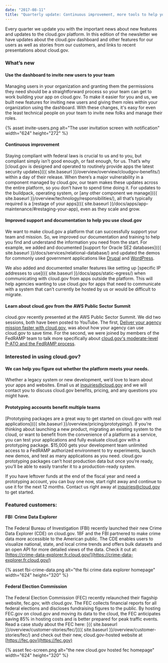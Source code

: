 ```yaml
---
date: "2017-08-11"
title: "Quarterly update: Continuous improvement, more tools to help you use cloud.gov"
---
```


Every quarter we update you with the important news about new features and updates to the cloud.gov platform. In this edition of the newsletter we have updates about the cloud.gov dashboard and other features for our users as well as stories from our customers, and links to recent presentations about cloud.gov.

### What’s new

#### Use the dashboard to invite new users to your team

Managing users in your organization and granting them the permissions they need should be a straightforward process so your team can get to work building your app on cloud.gov. To make it easier for you and us, we built new features for inviting new users and giving them roles within your organization using the dashboard. With these changes, it's easy for even the least technical people on your team to invite new folks and manage their roles.

{% asset invite-users.png alt="The user invitation screen with notification" width="624" height="272" %}

#### Continuous improvement

Staying compliant with federal laws is crucial to us and to you, but compliant simply isn’t good enough, or fast enough, for us. That’s why [cloud.gov is designed and operated to routinely provide apps the latest security updates]({{ site.baseurl }}/overview/overview/cloudgov-benefits/) within a day of their release. When there’s a major vulnerability in a component managed by cloud.gov, our team makes these updates across the entire platform, so you don’t have to spend time doing it. For updates to the buildpack, operating system, or [any other component we manage]({{ site.baseurl }}/overview/technology/responsibilities/), all that’s typically required is a [restage of your apps]({{ site.baseurl }}/docs/apps/app-maintenance/#restaging-your-app), even as they scale and grow.

#### Improved support and documentation to help you use cloud.gov

We want to make cloud.gov a platform that can successfully support your team and mission. So, we improved our documentation and training to help you find and understand the information you need from the start. For example, we added and documented [support for Oracle SE2 databases]({{ site.baseurl }}/docs/services/relational-database/) and updated the demos for commonly used government applications like [Drupal](https://github.com/18F/cf-ex-drupal) and [WordPress](https://github.com/18f/cf-ex-wordpress).

We also added and documented smaller features like setting up [specific IP addresses to use]({{ site.baseurl }}/docs/apps/static-egress/) when communicating with cloud.gov from apps outside the platform. This will help agencies wanting to use cloud.gov for apps that need to communicate with a system that can’t currently be hosted by us or would be difficult to migrate.

#### Learn about cloud.gov from the AWS Public Sector Summit

cloud.gov recently presented at the AWS Public Sector Summit. We did two sessions, both have been posted to YouTube. The first, [Deliver your agency mission faster with cloud.gov](https://www.youtube.com/watch?v=NGmDhWEfMuo&list=PLhr1KZpdzukePsKIUofhgp50b63-5yr1V&index=78), was about how your agency can use cloud.gov to save time. For the second, we were joined by members of the FedRAMP team to talk more specifically about [cloud.gov's moderate-level P-ATO and the FedRAMP process](https://www.youtube.com/watch?v=iXqbIxtiwQY&index=87&list=PLhr1KZpdzukePsKIUofhgp50b63-5yr1V).

### Interested in using cloud.gov?

#### We can help you figure out whether the platform meets your needs.

Whether a legacy system or new development, we’d love to learn about your apps and websites. Email us at [inquiries@cloud.gov](mailto:inquiries@cloud.gov) and we will contact you to discuss cloud.gov benefits, pricing, and any questions you might have.

#### Prototyping accounts benefit multiple teams

[Prototyping packages are a great way to get started on cloud.gov with real applications]({{ site.baseurl }}/overview/pricing/prototyping/). If you’re thinking about launching a new product, migrating an existing system to the cloud, or want to benefit from the convenience of a platform as a service, you can test your applications and fully evaluate cloud.gov with a prototyping package. $15,000 gets your development team unlimited access to a FedRAMP authorized environment to try experiments, launch new demos, and test as many applications as you need. cloud.gov prototyping packages can’t host production data but once you’re ready, you’ll be able to easily transfer it to a production-ready system.

If you have leftover funds at the end of the fiscal year and need a prototyping account, you can buy one now, start right away and continue to use it for the next 12 months. Contact us right away at [inquiries@cloud.gov](mailto:inquiries@cloud.gov) to get started.

### Featured customers:

#### FBI: Crime Data Explorer

The Federal Bureau of Investigation (FBI) recently launched their new Crime Data Explorer (CDE) on cloud.gov. 18F and the FBI partnered to make crime data more accessible to the American public. The CDE enables users to visualize national, state, and local crime trends and offers bulk datasets and an open API for more detailed views of the data. Check it out at: [https://crime-data-explorer.fr.cloud.gov/](https://crime-data-explorer.fr.cloud.gov/)

{% asset  fbi-crime-data.png alt="the fbi crime data explorer homepage" width="624" height="320" %}

#### Federal Election Commission

The Federal Election Commission (FEC) recently relaunched their flagship website, fec.gov, with cloud.gov. The FEC collects financial reports for all federal elections and discloses fundraising figures to the public. By hosting FEC.gov on cloud.gov and moving its data to the cloud, the FEC anticipates saving 85% in hosting costs and is better prepared for peak traffic events. Read a case study about the FEC here: [{{ site.baseurl }}/overview/customer-stories/fec/]({{ site.baseurl }}/overview/customer-stories/fec/) and check out their new, cloud.gov-hosted website at [https://fec.gov](https://fec.gov)

{% asset  fec-screen.png alt="the new cloud.gov hosted fec homepage" width="624" height="320" %}

